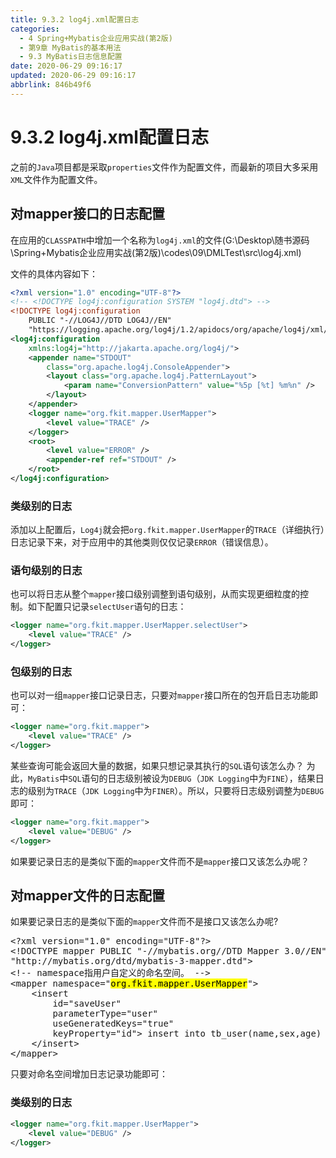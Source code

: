 ```yaml
---
title: 9.3.2 log4j.xml配置日志
categories: 
  - 4 Spring+Mybatis企业应用实战(第2版)
  - 第9章 MyBatis的基本用法
  - 9.3 MyBatis日志信息配置
date: 2020-06-29 09:16:17
updated: 2020-06-29 09:16:17
abbrlink: 846b49f6
---
```

<div id='my_toc'></div>
<style>.header_1{margin-left: 1em;}.header_2{margin-left: 2em;}.header_3{margin-left: 3em;}.header_4{margin-left: 4em;}.header_5{margin-left: 5em;}.header_6{margin-left: 6em;}</style>
<!--more-->
<script>if (navigator.platform.search('arm')==-1){document.getElementById('my_toc').style.display = 'none';}var e,p = document.getElementsByTagName('p');while (p.length>0) {e = p[0];e.parentElement.removeChild(e);}</script>

<!--end-->
# 9.3.2 log4j.xml配置日志
之前的`Java`项目都是采取`properties`文件作为配置文件，而最新的项目大多采用`XML`文件作为配置文件。
## 对mapper接口的日志配置
在应用的`CLASSPATH`中增加一个名称为`log4j.xml`的文件(G:\Desktop\随书源码\Spring+Mybatis企业应用实战(第2版)\codes\09\DMLTest\src\log4j.xml)

文件的具体内容如下：
```xml
<?xml version="1.0" encoding="UTF-8"?>
<!-- <!DOCTYPE log4j:configuration SYSTEM "log4j.dtd"> -->
<!DOCTYPE log4j:configuration 
    PUBLIC "-//LOG4J//DTD LOG4J//EN"
    "https://logging.apache.org/log4j/1.2/apidocs/org/apache/log4j/xml/doc-files/log4j.dtd" >
<log4j:configuration
    xmlns:log4j="http://jakarta.apache.org/log4j/">
    <appender name="STDOUT"
        class="org.apache.log4j.ConsoleAppender">
        <layout class="org.apache.log4j.PatternLayout">
            <param name="ConversionPattern" value="%5p [%t] %m%n" />
        </layout>
    </appender>
    <logger name="org.fkit.mapper.UserMapper">
        <level value="TRACE" />
    </logger>
    <root>
        <level value="ERROR" />
        <appender-ref ref="STDOUT" />
    </root>
</log4j:configuration>
```
### 类级别的日志
添加以上配置后，`Log4j`就会把`org.fkit.mapper.UserMapper`的`TRACE`（详细执行）日志记录下来，对于应用中的其他类则仅仅记录`ERROR`（错误信息）。
### 语句级别的日志
也可以将日志从整个`mapper`接口级别调整到语句级别，从而实现更细粒度的控制。如下配置只记录`selectUser`语句的日志：
```xml
<logger name="org.fkit.mapper.UserMapper.selectUser">
    <level value="TRACE" />
</logger>
```
### 包级别的日志
也可以对一组`mapper`接口记录日志，只要对`mapper`接口所在的包开启日志功能即可：
```xml
<logger name="org.fkit.mapper">
    <level value="TRACE" />
</logger>
```
某些查询可能会返回大量的数据，如果只想记录其执行的`SQL`语句该怎么办？ 为此，`MyBatis`中`SQL`语句的日志级别被设为`DEBUG`（`JDK Logging`中为`FINE`），结果日志的级别为`TRACE`（`JDK Logging`中为`FINER`）。所以，只要将日志级别调整为`DEBUG`即可：
```xml
<logger name="org.fkit.mapper">
    <level value="DEBUG" />
</logger>
```
如果要记录日志的是类似下面的`mapper`文件而不是`mapper`接口又该怎么办呢？
## 对mapper文件的日志配置
如果要记录日志的是类似下面的`mapper`文件而不是接口又该怎么办呢?
<pre>
&lt;?xml version="1.0" encoding="UTF-8"?&gt;
&lt;!DOCTYPE mapper PUBLIC "-//mybatis.org//DTD Mapper 3.0//EN" 
"http://mybatis.org/dtd/mybatis-3-mapper.dtd"&gt;
&lt;!-- namespace指用户自定义的命名空间。 --&gt;
&lt;mapper namespace="<mark>org.fkit.mapper.UserMapper</mark>"&gt;
    &lt;insert
        id="saveUser"
        parameterType="user"
        useGeneratedKeys="true"
        keyProperty="id"&gt; insert into tb_user(name,sex,age) values(#{name},#{sex},#{age})
    &lt;/insert&gt;
&lt;/mapper&gt;
</pre>

只要对命名空间增加日志记录功能即可：
### 类级别的日志
```xml
<logger name="org.fkit.mapper.UserMapper">
    <level value="DEBUG" />
</logger>
```
